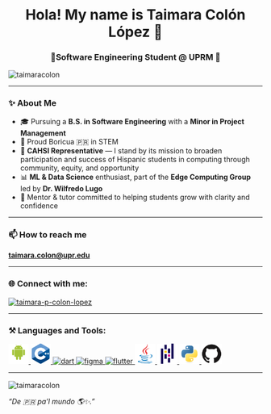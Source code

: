 <h1 align="center"> Hola! My name is Taimara Colón López 🌺</h1>
<h3 align="center">🐾Software Engineering Student @ UPRM 🐾</h3>

<p align="left">
  <img src="https://komarev.com/ghpvc/?username=taimaracolon&label=Profile%20views&color=0e75b6&style=flat" alt="taimaracolon" />
</p>

---

### ✨ About Me
- 🎓 Pursuing a **B.S. in Software Engineering** with a **Minor in Project Management**
- 🌴  Proud Boricua 🇵🇷 in STEM
- 🌟 **CAHSI Representative** — I stand by its mission to broaden participation and success of Hispanic students in computing through community, equity, and opportunity
- 📊 **ML & Data Science** enthusiast, part of the **Edge Computing Group** led by **Dr. Wilfredo Lugo**
- 🤝 Mentor & tutor committed to helping students grow with clarity and confidence

---

### 📫 How to reach me
**taimara.colon@upr.edu**

---

<h3 align="left">🌐 Connect with me:</h3>
<p align="left">
  <a href="https://linkedin.com/in/taimara-p-colon-lopez" target="blank">
    <img align="center" src="https://raw.githubusercontent.com/rahuldkjain/github-profile-readme-generator/master/src/images/icons/Social/linked-in-alt.svg" alt="taimara-p-colon-lopez" height="30" width="40" />
  </a>
</p>

---

<h3 align="left">⚒️ Languages and Tools:</h3>
<p align="left">
  <a href="https://developer.android.com" target="_blank" rel="noreferrer">
    <img src="https://raw.githubusercontent.com/devicons/devicon/master/icons/android/android-original-wordmark.svg" alt="android" width="40" height="40"/>
  </a>
  <a href="https://www.w3schools.com/cpp/" target="_blank" rel="noreferrer">
    <img src="https://raw.githubusercontent.com/devicons/devicon/master/icons/cplusplus/cplusplus-original.svg" alt="cplusplus" width="40" height="40"/>
  </a>
  <a href="https://dart.dev" target="_blank" rel="noreferrer">
    <img src="https://www.vectorlogo.zone/logos/dartlang/dartlang-icon.svg" alt="dart" width="40" height="40"/>
  </a>
  <a href="https://www.figma.com/" target="_blank" rel="noreferrer">
    <img src="https://www.vectorlogo.zone/logos/figma/figma-icon.svg" alt="figma" width="40" height="40"/>
  </a>
  <a href="https://flutter.dev" target="_blank" rel="noreferrer">
    <img src="https://www.vectorlogo.zone/logos/flutterio/flutterio-icon.svg" alt="flutter" width="40" height="40"/>
  </a>
  <a href="https://www.java.com" target="_blank" rel="noreferrer">
    <img src="https://raw.githubusercontent.com/devicons/devicon/master/icons/java/java-original.svg" alt="java" width="40" height="40"/>
  </a>
  <a href="https://pandas.pydata.org/" target="_blank" rel="noreferrer">
    <img src="https://raw.githubusercontent.com/devicons/devicon/2ae2a900d2f041da66e950e4d48052658d850630/icons/pandas/pandas-original.svg" alt="pandas" width="40" height="40"/>
  </a>
  <a href="https://www.python.org" target="_blank" rel="noreferrer">
    <img src="https://raw.githubusercontent.com/devicons/devicon/master/icons/python/python-original.svg" alt="python" width="40" height="40"/>
  </a>
  <a href="https://github.com/" target="_blank" rel="noreferrer">
    <img src="https://raw.githubusercontent.com/devicons/devicon/master/icons/github/github-original.svg" alt="github" width="40" height="40"/>
  </a>
</p>

---

<p>
  <img align="center" src="https://github-readme-stats.vercel.app/api/top-langs?username=taimaracolon&show_icons=true&locale=en&layout=compact&theme=radical" alt="taimaracolon" />
</p>


*“De 🇵🇷 pa’l mundo 🌎✨.”*
